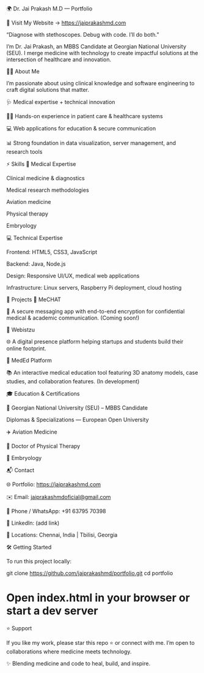 🌍 Dr. Jai Prakash M.D — Portfolio

🔗 Visit My Website → https://jaiprakashmd.com

“Diagnose with stethoscopes. Debug with code. I’ll do both.”

I’m Dr. Jai Prakash, an MBBS Candidate at Georgian National University (SEU).
I merge medicine with technology to create impactful solutions at the intersection of healthcare and innovation.

🧑‍⚕️ About Me

I’m passionate about using clinical knowledge and software engineering to craft digital solutions that matter.

🩺 Medical expertise + technical innovation

👨‍⚕️ Hands-on experience in patient care & healthcare systems

💻 Web applications for education & secure communication

📊 Strong foundation in data visualization, server management, and research tools

⚡ Skills
🏥 Medical Expertise

Clinical medicine & diagnostics

Medical research methodologies

Aviation medicine

Physical therapy

Embryology

💻 Technical Expertise

Frontend: HTML5, CSS3, JavaScript

Backend: Java, Node.js

Design: Responsive UI/UX, medical web applications

Infrastructure: Linux servers, Raspberry Pi deployment, cloud hosting

🚀 Projects
🔹 MeCHAT

💬 A secure messaging app with end-to-end encryption for confidential medical & academic communication. (Coming soon!)

🔹 Webistzu

🌐 A digital presence platform helping startups and students build their online footprint.

🔹 MedEd Platform

📚 An interactive medical education tool featuring 3D anatomy models, case studies, and collaboration features. (In development)

🎓 Education & Certifications

📍 Georgian National University (SEU) – MBBS Candidate

Diplomas & Specializations — European Open University

✈️ Aviation Medicine

🦴 Doctor of Physical Therapy

🧬 Embryology

📬 Contact

🌐 Portfolio: https://jaiprakashmd.com

✉️ Email: jaiprakashmdoficial@gmail.com

📱 Phone / WhatsApp: +91 63795 70398

🔗 LinkedIn: (add link)

📍 Locations: Chennai, India | Tbilisi, Georgia

🛠 Getting Started

To run this project locally:

git clone https://github.com/jaiprakashmd/portfolio.git
cd portfolio
# Open index.html in your browser or start a dev server

⭐ Support

If you like my work, please star this repo ⭐ or connect with me.
I’m open to collaborations where medicine meets technology.

✨ Blending medicine and code to heal, build, and inspire.
